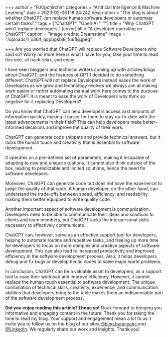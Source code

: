 +++
author = "R.Kipchirchir"
categories = "Artificial Intelligence & Machine Learning"
date = 2023-02-06T18:24:24Z
description = "The blog is about whether ChatGPT can replace human software developers or automate certain tasks?."
tags = ["ChatGPT", "Open AI ", ""]
title = "Why ChatGPT won’t replace developers."
[cover]
alt = "A developer operating on ChatGPT"
caption = "image credits: Dreamstime"
image = "/uploads/1_x36lf_qqpbgkbj8_fu6flg.jpeg"

+++
Are you worried that ChatGPT will replace Software Developers who said so? Worry no more here is what I have for you, take your time to read this one, sit back relax, and enjoy.

I have seen bloggers and technical writers coming up with articles/blogs about ChatGPT, and the features of GPT I decided to do something different: ChatGPT will not replace Developers instead eases the work of Developers as we grow and technology evolves we always aim at making work easier or rather automating manual work here comes to the purpose of ChatGPT it is meant to ease the work of Developers why think so negative for it replacing Developers?

Do you know that ChatGPT can help developers access vast amounts of information quickly, making it easier for them to stay up-to-date with the latest advancements in their field? This can help developers make better-informed decisions and improve the quality of their work.

ChatGPT can generate code snippets and provide technical answers, but it lacks the human touch and creativity that is essential to software development.

It operates on a pre-defined set of parameters, making it incapable of adapting to new and unique situations. It cannot also think outside of the box, leading to predictable and limited solutions, hence the need for software developers.

Moreover, ChatGPT can generate code but does not have the experience to judge the quality of that code. A human developer, on the other hand, can understand the trade-offs between speed, efficiency, and readability, making them better equipped to write quality code.

Another important aspect of software development is communication. Developers need to be able to communicate their ideas and solutions to clients and team members, but ChatGPT lacks the interpersonal skills necessary to effectively communicate.

ChatGPT can, however, serve as an effective support tool for developers, helping to automate routine and repetitive tasks, and freeing up more time for developers to focus on more complex and creative aspects of software development. This can also lead to increased productivity and improved efficiency in the software development process. Also, it helps developers debug and fix bugs or develop hectic codes to solve major world problems.

In conclusion, ChatGPT can be a valuable asset to developers, as a support tool to ease their workload and improve efficiency. However, it cannot replace the human touch essential to software development. The unique combination of technical skills, creativity, experience, and communication abilities that developers bring to the table makes them an indispensable part of the software development process.

**Did you enjoy reading this article? I hope so!** I look forward to bringing you informative and engaging content in the future. Thank you for taking the time to read my blog. Your support and engagement mean a lot to us. I invite you to follow us on the blog of our sites[ ]()[@blog.bunnieabc ](https://blog.bunnieabc.com/ "blog.bunnieabc")and [@LinkedIn](https://www.linkedin.com/company/87436739/ "LinkedIn"). We regularly share our work and insights. Thank you!